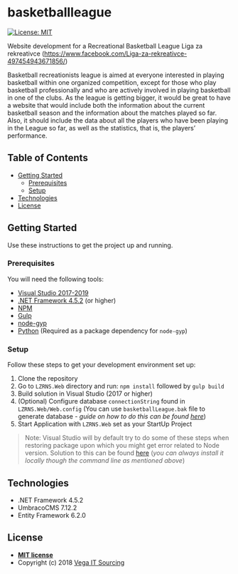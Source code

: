 # basketballleague

[![License: MIT](https://img.shields.io/badge/License-MIT-yellow.svg)](https://opensource.org/licenses/MIT)

Website development for a Recreational Basketball League Liga za rekreativce (https://www.facebook.com/Liga-za-rekreativce-497454943671856/) 

Basketball recreationists league is aimed at everyone interested in playing basketball within one organized competition, except for those who play basketball professionally and who are actively involved in playing basketball in one of the clubs. As the league is getting bigger, it would be great to have a website that would include both the information about the current basketball season and the information about the matches played so far. Also, it should include the data about all the players who have been playing in the League so far, as well as the statistics, that is, the players’ performance.

## Table of Contents

- [Getting Started](#getting-started)
  - [Prerequisites](#prerequisites)
  - [Setup](#setup)
- [Technologies](#technologies)
- [License](#license)

## Getting Started

Use these instructions to get the project up and running.

### Prerequisites

You will need the following tools:

* [Visual Studio 2017-2019](https://www.visualstudio.com/downloads/)
* [.NET Framework 4.5.2](https://dotnet.microsoft.com/download/dotnet-framework) (or higher)
* [NPM](https://nodejs.org/en/)
* [Gulp](https://gulpjs.com/)
* [node-gyp](https://github.com/nodejs/node-gyp)
* [Python](https://www.python.org/) (Required as a package dependency for `node-gyp`)

### Setup

Follow these steps to get your development environment set up:

  1. Clone the repository
  1. Go to `LZRNS.Web` directory and run: `npm install` followed by `gulp build`
  1. Build solution in Visual Studio (2017 or higher)
  1. (Optional) Configure database `connectionString` found in `LZRNS.Web/Web.config` (You can use `basketballLeague.bak` file to generate database - *guide on how to do this can be found [here](https://www.youtube.com/watch?v=mRI8vpn-tyk)*) 
  1. Start Application with `LZRNS.Web` set as your StartUp Project

> Note: Visual Studio will by default try to do some of these steps when restoring package upon which you might get error related to Node version. Solution to this can be found [here](https://stackoverflow.com/questions/43849585/update-node-version-in-visual-studio-2017) (*you can always install it locally though the command line as mentioned above*)

## Technologies

* .NET Framework 4.5.2
* UmbracoCMS 7.12.2
* Entity Framework 6.2.0

## License

- **[MIT license](http://opensource.org/licenses/mit-license.php)**
- Copyright (c) 2018 [Vega IT Sourcing](https://www.vegaitsourcing.rs/)